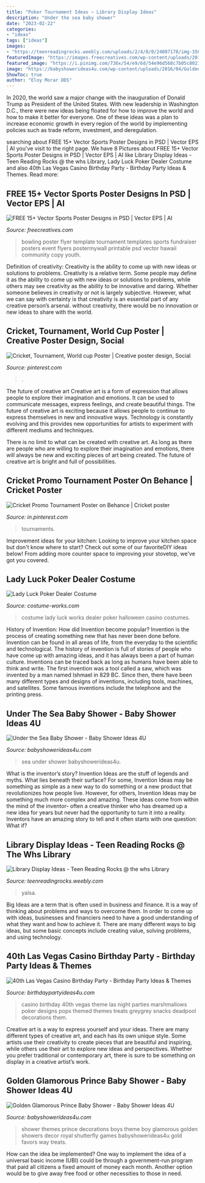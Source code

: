 ```yaml
---
title: "Poker Tournament Ideas ~ Library Display Ideas"
description: "Under the sea baby shower"
date: "2023-02-22"
categories:
- "ideas"
tags: ["ideas"]
images:
- "https://teenreadingrocks.weebly.com/uploads/2/4/0/0/24007178/img-3501_orig.jpg"
featuredImage: "https://images.freecreatives.com/wp-content/uploads/2015/09/bowling-poster.jpg"
featured_image: "https://i.pinimg.com/736x/54/e9/6d/54e96d568c7b05c8021914ab3c980bb0.jpg"
image: "https://babyshowerideas4u.com/wp-content/uploads/2016/04/Golden-Glamorous-Prince-Baby-Shower-Decorations-Treats.jpg"
ShowToc: true
author: "Eloy Morar DDS"
---
```



In 2020, the world saw a major change with the inauguration of Donald Trump as President of the United States. With new leadership in Washington D.C., there were new ideas being floated for how to improve the world and how to make it better for everyone. One of these ideas was a plan to increase economic growth in every region of the world by implementing policies such as trade reform, investment, and deregulation.

	

		
searching about FREE 15+ Vector Sports Poster Designs in PSD | Vector EPS | AI you've visit to the right page. We have 8 Pictures about FREE 15+ Vector Sports Poster Designs in PSD | Vector EPS | AI like Library Display Ideas - Teen Reading Rocks @ the whs Library, Lady Luck Poker Dealer Costume and also 40th Las Vegas Casino Birthday Party - Birthday Party Ideas &amp; Themes. Read more:
		
    
## FREE 15+ Vector Sports Poster Designs In PSD | Vector EPS | AI

<img loading=lazy src="https://images.freecreatives.com/wp-content/uploads/2015/09/bowling-poster.jpg" onerror="this.onerror=null;this.src='https://tse4.mm.bing.net/th?id=OIP.Uq0eCAN0GQtPIZ3xzcPtQwHaLH&amp;pid=15.1';" alt="FREE 15+ Vector Sports Poster Designs in PSD | Vector EPS | AI">

_Source: freecreatives.com_

>bowling poster flyer template tournament templates sports fundraiser posters event flyers postermywall printable psd vector hawaii community copy youth. 

	

Definition of creativity: Creativity is the ability to come up with new ideas or solutions to problems.
Creativity is a relative term. Some people may define it as the ability to come up with new ideas or solutions to problems, while others may see creativity as the ability to be innovative and daring. Whether someone believes in creativity or not is largely subjective. However, what we can say with certainty is that creativity is an essential part of any creative person’s arsenal. without creativity, there would be no innovation or new ideas to share with the world.

    
## Cricket, Tournament, World Cup Poster | Creative Poster Design, Social

<img loading=lazy src="https://i.pinimg.com/736x/54/e9/6d/54e96d568c7b05c8021914ab3c980bb0.jpg" onerror="this.onerror=null;this.src='https://tse1.mm.bing.net/th?id=OIP.Oi75Nwntjt52MBo2RKri9QAAAA&amp;pid=15.1';" alt="Cricket, Tournament, World cup Poster | Creative poster design, Social">

_Source: pinterest.com_

>. 

	

The future of creative art
Creative art is a form of expression that allows people to explore their imagination and emotions. It can be used to communicate messages, express feelings, and create beautiful things.
The future of creative art is exciting because it allows people to continue to express themselves in new and innovative ways. Technology is constantly evolving and this provides new opportunities for artists to experiment with different mediums and techniques.

There is no limit to what can be created with creative art. As long as there are people who are willing to explore their imagination and emotions, there will always be new and exciting pieces of art being created. The future of creative art is bright and full of possibilities.

    
## Cricket Promo Tournament Poster On Behance | Cricket Poster

<img loading=lazy src="https://i.pinimg.com/736x/49/2d/e6/492de660b225333977c7f0d04b38b449.jpg" onerror="this.onerror=null;this.src='https://tse1.mm.bing.net/th?id=OIP.4kUt91ou0mdM65gfBFVAcwHaKe&amp;pid=15.1';" alt="Cricket Promo Tournament Poster on Behance | Cricket poster">

_Source: in.pinterest.com_

>tournaments. 

	

Improvement ideas for your kitchen:
Looking to improve your kitchen space but don't know where to start? Check out some of our favoriteDIY ideas below! From adding more counter space to improving your stovetop, we've got you covered.

    
## Lady Luck Poker Dealer Costume

<img loading=lazy src="https://photos.costume-works.com/full/lady_luck.jpg" onerror="this.onerror=null;this.src='https://tse2.mm.bing.net/th?id=OIP.nZ8xq-gmJnAgg-v_frNrLwHaJ4&amp;pid=15.1';" alt="Lady Luck Poker Dealer Costume">

_Source: costume-works.com_

>costume lady luck works dealer poker halloween casino costumes. 

	

History of Invention: How did Invention become popular?
Invention is the process of creating something new that has never been done before. Invention can be found in all areas of life, from the everyday to the scientific and technological. The history of invention is full of stories of people who have come up with amazing ideas, and it has always been a part of human culture. Inventions can be traced back as long as humans have been able to think and write. The first invention was a tool called a saw, which was invented by a man named Ishmael in 829 BC. Since then, there have been many different types and designs of inventions, including tools, machines, and satellites. Some famous inventions include the telephone and the printing press.

    
## Under The Sea Baby Shower - Baby Shower Ideas 4U

<img loading=lazy src="https://babyshowerideas4u.com/wp-content/uploads/2015/08/under-the-sea-baby-shower-food-ideas.jpg" onerror="this.onerror=null;this.src='https://tse2.mm.bing.net/th?id=OIP.3pKhlKgmMdJ79ifHeSwc_gHaJG&amp;pid=15.1';" alt="Under the Sea Baby Shower - Baby Shower Ideas 4U">

_Source: babyshowerideas4u.com_

>sea under shower babyshowerideas4u. 

	

What is the inventor’s story?
Invention Ideas are the stuff of legends and myths. What lies beneath their surface? For some, Invention Ideas may be something as simple as a new way to do something or a new product that revolutionizes how people live. However, for others, Invention Ideas may be something much more complex and amazing. These ideas come from within the mind of the inventor- often a creative thinker who has dreamed up a new idea for years but never had the opportunity to turn it into a reality. Inventors have an amazing story to tell and it often starts with one question: What if?

    
## Library Display Ideas - Teen Reading Rocks @ The Whs Library

<img loading=lazy src="https://teenreadingrocks.weebly.com/uploads/2/4/0/0/24007178/img-3501_orig.jpg" onerror="this.onerror=null;this.src='https://tse2.mm.bing.net/th?id=OIP.1MFgmJlvzspC_QeTfVOTBAHaJ4&amp;pid=15.1';" alt="Library Display Ideas - Teen Reading Rocks @ the whs Library">

_Source: teenreadingrocks.weebly.com_

>yalsa. 

	

Big Ideas are a term that is often used in business and finance. It is a way of thinking about problems and ways to overcome them. In order to come up with ideas, businesses and financiers need to have a good understanding of what they want and how to achieve it. There are many different ways to big ideas, but some basic concepts include creating value, solving problems, and using technology.

    
## 40th Las Vegas Casino Birthday Party - Birthday Party Ideas &amp; Themes

<img loading=lazy src="http://i1.wp.com/www.birthdaypartyideas4u.com/wp-content/uploads/2015/02/adult-40th-las-vegas-casino-birthday-party-ideas-decorations-poker-food-treat-pops.jpg" onerror="this.onerror=null;this.src='https://tse3.mm.bing.net/th?id=OIP.c-e2oLIoT0pBe7ty2GycPgHaLH&amp;pid=15.1';" alt="40th Las Vegas Casino Birthday Party - Birthday Party Ideas &amp; Themes">

_Source: birthdaypartyideas4u.com_

>casino birthday 40th vegas theme las night parties marshmallows poker designs pops themed themes treats greygrey snacks deadpool decorations them. 

	

Creative art is a way to express yourself and your ideas. There are many different types of creative art, and each has its own unique style. Some artists use their creativity to create pieces that are beautiful and inspiring, while others use their art to explore new ideas and perspectives. Whether you prefer traditional or contemporary art, there is sure to be something on display in a creative artist’s work.

    
## Golden Glamorous Prince Baby Shower - Baby Shower Ideas 4U

<img loading=lazy src="https://babyshowerideas4u.com/wp-content/uploads/2016/04/Golden-Glamorous-Prince-Baby-Shower-Decorations-Treats.jpg" onerror="this.onerror=null;this.src='https://tse2.mm.bing.net/th?id=OIP.bMGV2rIH_o6sAA98fYoC9QHaLF&amp;pid=15.1';" alt="Golden Glamorous Prince Baby Shower - Baby Shower Ideas 4U">

_Source: babyshowerideas4u.com_

>shower themes prince decorations boys theme boy glamorous golden showers decor royal shutterfly games babyshowerideas4u gold favors way treats. 

	

How can the idea be implemented?
One way to implement the idea of a universal basic income (UBI) could be through a government-run program that paid all citizens a fixed amount of money each month. Another option would be to give away free food or other necessities to those in need.

